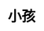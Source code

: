 ---
title: 小孩
layout: dream_interpretation/kind_single
description: 解夢 - 人物 - 小孩.
js: []
css: ["css/luck/dream_interpretation/dream_interpretation.css"]
---